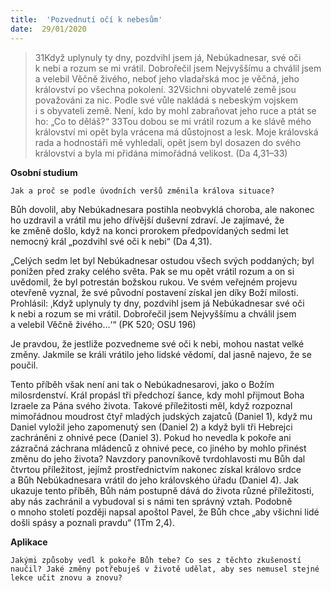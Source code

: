 ```yaml
---
title:  'Pozvednutí očí k nebesům'
date:  29/01/2020
---
```


> <p></p>
> 31Když uplynuly ty dny, pozdvihl jsem já, Nebúkadnesar, své oči k nebi a rozum se mi vrátil. Dobrořečil jsem Nejvyššímu a chválil jsem a velebil Věčně živého, neboť jeho vladařská moc je věčná, jeho království po všechna pokolení. 32Všichni obyvatelé země jsou považováni za nic. Podle své vůle nakládá s nebeským vojskem i s obyvateli země. Není, kdo by mohl zabraňovat jeho ruce a ptát se ho: „Co to děláš?“ 33Tou dobou se mi vrátil rozum a ke slávě mého království mi opět byla vrácena má důstojnost a lesk. Moje královská rada a hodnostáři mě vyhledali, opět jsem byl dosazen do svého království a byla mi přidána mimořádná velikost. (Da 4,31–33)

**Osobní studium**

`Jak a proč se podle úvodních veršů změnila králova situace?`

Bůh dovolil, aby Nebúkadnesara postihla neobvyklá choroba, ale nakonec ho uzdravil a vrátil mu jeho dřívější duševní zdraví. Je zajímavé, že ke změně došlo, když na konci prorokem předpovídaných sedmi let nemocný král „pozdvihl své oči k nebi“ (Da 4,31).

„Celých sedm let byl Nebúkadnesar ostudou všech svých poddaných; byl ponížen před zraky celého světa. Pak se mu opět vrátil rozum a on si uvědomil, že byl potrestán božskou rukou. Ve svém veřejném projevu otevřeně vyznal, že své původní postavení získal jen díky Boží milosti. Prohlásil: ‚Když uplynuly ty dny, pozdvihl jsem já Nebúkadnesar své oči k nebi a rozum se mi vrátil. Dobrořečil jsem Nejvyššímu a chválil jsem a velebil Věčně živého…‘“ (PK 520; OSU 196)

Je pravdou, že jestliže pozvedneme své oči k nebi, mohou nastat velké změny. Jakmile se králi vrátilo jeho lidské vědomí, dal jasně najevo, že se poučil.

Tento příběh však není ani tak o Nebúkadnesarovi, jako o Božím milosrdenství. Král propásl tři předchozí šance, kdy mohl přijmout Boha Izraele za Pána svého života. Takové příležitosti měl, když rozpoznal mimořádnou moudrost čtyř mladých judských zajatců (Daniel 1), když mu Daniel vyložil jeho zapomenutý sen (Daniel 2) a když byli tři Hebrejci zachráněni z ohnivé pece (Da­niel 3). Pokud ho nevedla k pokoře ani zázračná záchrana mládenců z ohnivé pece, co jiného by mohlo přinést změnu do jeho života? Navzdory panovníkově tvrdohlavosti mu Bůh dal čtvrtou příležitost, jejímž prostřednictvím nakonec získal královo srdce a Bůh Nebúkadnesara vrátil do jeho královského úřadu (Daniel 4). Jak ukazuje tento příběh, Bůh nám postupně dává do života různé příležitosti, aby nás zachránil a vybudoval si s námi ten správný vztah. Podobně o mnoho století později napsal apoštol Pavel, že Bůh chce „aby všichni lidé došli spásy a poznali pravdu“ (1Tm 2,4).

**Aplikace**

`Jakými způsoby vedl k pokoře Bůh tebe? Co ses z těchto zkušeností naučil? Jaké změny potřebuješ v životě udělat, aby ses nemusel stejné lekce učit znovu a znovu?`
